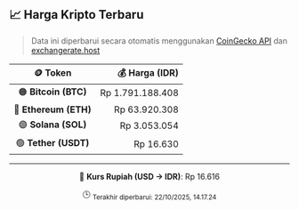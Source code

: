

<!-- HARGA_KRIPTO -->
## 📈 Harga Kripto Terbaru

> Data ini diperbarui secara otomatis menggunakan [CoinGecko API](https://www.coingecko.com/) dan [exchangerate.host](https://exchangerate.host/)

<div align="center">

| 🪙 Token | 💰 Harga (IDR) |
|:------:|---------------:|
| 🟠 **Bitcoin (BTC)**   | Rp 1.791.188.408 |
| 🔵 **Ethereum (ETH)**  | Rp 63.920.308 |
| 🟣 **Solana (SOL)**    | Rp 3.053.054 |
| 🟢 **Tether (USDT)**   | Rp 16.630 |

---

💱 **Kurs Rupiah (USD → IDR)**: Rp 16.616

🕒 <sub>Terakhir diperbarui: 22/10/2025, 14.17.24</sub>

</div>
<!-- /HARGA_KRIPTO -->
